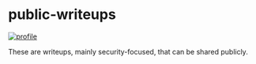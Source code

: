 # public-writeups

[![profile](https://www.hackthebox.eu/badge/image/3470)](https://www.hackthebox.eu/profile/3470)

These are writeups, mainly security-focused, that can be shared publicly.